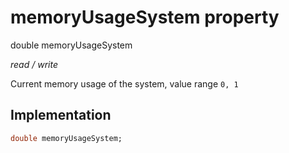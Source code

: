 


# memoryUsageSystem property







double memoryUsageSystem
  
_<span class="feature">read / write</span>_



<p>Current memory usage of the system, value range <code>0, 1</code></p>



## Implementation

```dart
double memoryUsageSystem;
```







